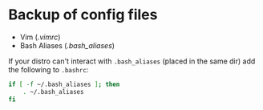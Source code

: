 # Backup of config files
* Vim (*.vimrc*)
* Bash Aliases (*.bash_aliases*)

If your distro can't interact with `.bash_aliases` (placed in the same dir) add the following to `.bashrc`:
```bash
if [ -f ~/.bash_aliases ]; then
    . ~/.bash_aliases
fi
```
